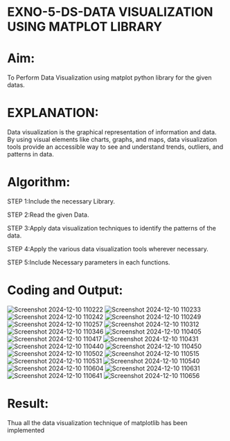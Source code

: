 # EXNO-5-DS-DATA VISUALIZATION USING MATPLOT LIBRARY

# Aim:
  To Perform Data Visualization using matplot python library for the given datas.

# EXPLANATION:
Data visualization is the graphical representation of information and data. By using visual elements like charts, graphs, and maps, data visualization tools provide an accessible way to see and understand trends, outliers, and patterns in data.

# Algorithm:
STEP 1:Include the necessary Library.

STEP 2:Read the given Data.

STEP 3:Apply data visualization techniques to identify the patterns of the data.

STEP 4:Apply the various data visualization tools wherever necessary.

STEP 5:Include Necessary parameters in each functions.

# Coding and Output:
![Screenshot 2024-12-10 110222](https://github.com/user-attachments/assets/0739eda3-c80d-4c76-9a2a-fc3169713c85)
![Screenshot 2024-12-10 110233](https://github.com/user-attachments/assets/dca1b4dd-38c4-4907-9aae-8841ad729f72)
![Screenshot 2024-12-10 110242](https://github.com/user-attachments/assets/7037fbed-6c19-42dc-9871-3b78c394328b)
![Screenshot 2024-12-10 110249](https://github.com/user-attachments/assets/8c85b70d-d158-4412-bb31-50e00174ea72)
![Screenshot 2024-12-10 110257](https://github.com/user-attachments/assets/6a741f90-3664-4ae7-801d-4a7ae11f16f3)
![Screenshot 2024-12-10 110312](https://github.com/user-attachments/assets/1d14fbb7-eebe-49f6-80ef-ddcf8b8bc97e)
![Screenshot 2024-12-10 110346](https://github.com/user-attachments/assets/2641cefd-6e61-4a0a-8888-95d5121b48ef)
![Screenshot 2024-12-10 110405](https://github.com/user-attachments/assets/97217c67-8406-4750-ad9c-bb69704b66d7)
![Screenshot 2024-12-10 110417](https://github.com/user-attachments/assets/7942e71f-6aa8-4d67-a935-8aae38eb00ca)
![Screenshot 2024-12-10 110431](https://github.com/user-attachments/assets/07c122cf-2147-4ccb-938c-7ab1113466ae)
![Screenshot 2024-12-10 110440](https://github.com/user-attachments/assets/be48f874-63e9-40f0-84f9-5f8aef125392)
![Screenshot 2024-12-10 110450](https://github.com/user-attachments/assets/0b5a9987-b6fb-4d73-b6d6-29d1152abfcd)
![Screenshot 2024-12-10 110502](https://github.com/user-attachments/assets/9170c4df-e5f2-42ff-9d82-78a7d7a85baa)
![Screenshot 2024-12-10 110515](https://github.com/user-attachments/assets/d1058d0b-8cfa-4a35-9005-a34af3597dfa)
![Screenshot 2024-12-10 110531](https://github.com/user-attachments/assets/ce860f1d-b5c6-4102-9639-dee72b353f69)
![Screenshot 2024-12-10 110540](https://github.com/user-attachments/assets/6d3dbd4f-8ead-456c-a89b-d47fa2e6b88f)
![Screenshot 2024-12-10 110604](https://github.com/user-attachments/assets/40bbd314-482f-49a0-9633-19ee2f5e9332)
![Screenshot 2024-12-10 110631](https://github.com/user-attachments/assets/be641f2c-0037-40ab-9966-b57d25025d63)
![Screenshot 2024-12-10 110641](https://github.com/user-attachments/assets/cbdee3c2-0b62-4d3b-bfc7-8da715bfd35d)
![Screenshot 2024-12-10 110656](https://github.com/user-attachments/assets/6ef156c5-4fbf-4103-97b2-ef3e98f6c2ba)



# Result:
 Thua all the data visualization technique of matplotlib has been implemented
